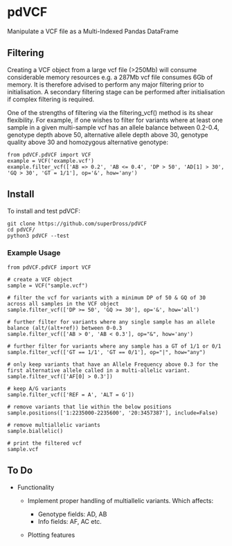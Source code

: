 # pdVCF
Manipulate a VCF file as a Multi-Indexed Pandas DataFrame

## Filtering
Creating a VCF object from a large vcf file (>250Mb) will consume considerable memory resources e.g. a 287Mb vcf file consumes 6Gb of memory. It is therefore advised to perform any major filtering prior to initialisation. A secondary filtering stage can be performed after initialisation if complex filtering is required. 

One of the strengths of filtering via the filtering_vcf() method is its shear flexibility. For example, if one wishes to filter for variants where at least one sample in a given multi-sample vcf has an allele balance between 0.2-0.4, genotype depth above 50, alternative allele depth above 30, genotype quality above 30 and homozygous alternative genotype:

```python3
from pdVCF.pdVCF import VCF
example = VCF('example.vcf')
example.filter_vcf(['AB => 0.2', 'AB <= 0.4', 'DP > 50', 'AD[1] > 30', 'GQ > 30', 'GT = 1/1'], op='&', how='any')
```

## Install
To install and test pdVCF:
```python3
git clone https://github.com/superDross/pdVCF
cd pdVCF/
python3 pdVCF --test
```

### Example Usage
```python3
from pdVCF.pdVCF import VCF

# create a VCF object 
sample = VCF("sample.vcf")

# filter the vcf for variants with a minimum DP of 50 & GQ of 30 across all samples in the VCF object
sample.filter_vcf(['DP >= 50', 'GQ >= 30'], op='&', how='all')

# further filter for variants where any single sample has an allele balance (alt/(alt+ref)) between 0-0.3 
sample.filter_vcf(['AB > 0', 'AB < 0.3'], op="&", how='any')

# further filter for variants where any sample has a GT of 1/1 or 0/1
sample.filter_vcf(['GT == 1/1', 'GT == 0/1'], op="|", how="any")

# only keep variants that have an Allele Frequency above 0.3 for the first alternative allele called in a multi-allelic variant.
sample.filter_vcf(['AF[0] > 0.3'])

# keep A/G variants
sample.filter_vcf(['REF = A', 'ALT = G'])

# remove variants that lie within the below positions
sample.positions(['1:2235000-2235600', '20:3457387'], include=False)

# remove multiallelic variants
sample.biallelic()

# print the filtered vcf
sample.vcf
```

## To Do
- Functionality
  - Implement proper handling of multiallelic variants. Which affects: 
    - Genotype fields: AD, AB
    - Info fields: AF, AC etc.

  - Plotting features 
